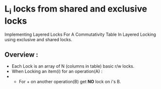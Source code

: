 # L<sub>i</sub> locks from shared and exclusive locks
Implementing Layered Locks For A Commutativity Table In Layered Locking using exclusive and shared locks.
## Overview :
- Each Lock is an array of N (columns in table) basic r/w locks.
- When Locking an item(i) for an operation(A) :
- * For + on another operation(B) get **NO** lock on i's B.
